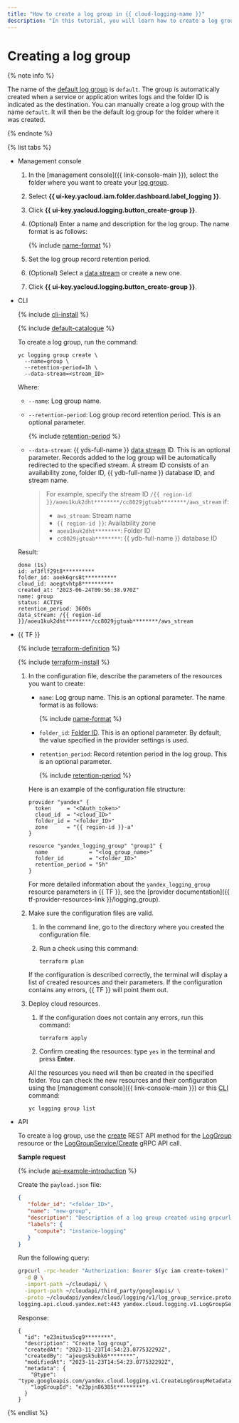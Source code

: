 ```yaml
---
title: "How to create a log group in {{ cloud-logging-name }}"
description: "In this tutorial, you will learn how to create a log group in {{ cloud-logging-name }}."
---
```


# Creating a log group

{% note info %}

The name of the [default log group](../concepts/log-group.md) is `default`. The group is automatically created when a service or application writes logs and the folder ID is indicated as the destination. You can manually create a log group with the name `default`. It will then be the default log group for the folder where it was created.

{% endnote %}

{% list tabs %}

- Management console

   1. In the [management console]({{ link-console-main }}), select the folder where you want to create your [log group](../concepts/log-group.md).
   1. Select **{{ ui-key.yacloud.iam.folder.dashboard.label_logging }}**.
   1. Click **{{ ui-key.yacloud.logging.button_create-group }}**.
   1. (Optional) Enter a name and description for the log group. The name format is as follows:

      {% include [name-format](../../_includes/name-format.md) %}

   1. Set the log group record retention period.
   1. (Optional) Select a [data stream](../../data-streams/concepts/glossary.md#stream-concepts) or create a new one.
   1. Click **{{ ui-key.yacloud.logging.button_create-group }}**.

- CLI

   {% include [cli-install](../../_includes/cli-install.md) %}

   {% include [default-catalogue](../../_includes/default-catalogue.md) %}

   To create a log group, run the command:

   
   ```
   yc logging group create \
     --name=group \
     --retention-period=1h \
     --data-stream=<stream_ID>
   ```



   Where:
   * `--name`: Log group name.
   * `--retention-period`: Log group record retention period. This is an optional parameter.

      {% include [retention-period](../../_includes/logging/retention-period-format.md) %}

   
   * `--data-stream`: {{ yds-full-name }} [data stream](../../data-streams/concepts/glossary.md#stream-concepts) ID. This is an optional parameter. Records added to the log group will be automatically redirected to the specified stream. A stream ID consists of an availability zone, folder ID, {{ ydb-full-name }} database ID, and stream name.

      > For example, specify the stream ID `/{{ region-id }}/aoeu1kuk2dht********/cc8029jgtuab********/aws_stream` if:
      > * `aws_stream`: Stream name
      > * `{{ region-id }}`: Availability zone
      > * `aoeu1kuk2dht********`: Folder ID
      > * `cc8029jgtuab********`: {{ ydb-full-name }} database ID


   Result:

   
   ```
   done (1s)
   id: af3flf29t8**********
   folder_id: aoek6qrs8t**********
   cloud_id: aoegtvhtp8**********
   created_at: "2023-06-24T09:56:38.970Z"
   name: group
   status: ACTIVE
   retention_period: 3600s
   data_stream: /{{ region-id }}/aoeu1kuk2dht********/cc8029jgtuab********/aws_stream
   ```


- {{ TF }}

   {% include [terraform-definition](../../_tutorials/terraform-definition.md) %}

   {% include [terraform-install](../../_includes/terraform-install.md) %}

   1. In the configuration file, describe the parameters of the resources you want to create:

      * `name`: Log group name. This is an optional parameter. The name format is as follows:

         {% include [name-format](../../_includes/name-format.md) %}

      * `folder_id`: [Folder ID](../../resource-manager/operations/folder/get-id.md). This is an optional parameter. By default, the value specified in the provider settings is used.

      * `retention_period`: Record retention period in the log group. This is an optional parameter.

         {% include [retention-period](../../_includes/logging/retention-period-format.md) %}

      Here is an example of the configuration file structure:

      
      ```hcl
      provider "yandex" {
        token     = "<OAuth_token>"
        cloud_id  = "<cloud_ID>"
        folder_id = "<folder_ID>"
        zone      = "{{ region-id }}-a"
      }

      resource "yandex_logging_group" "group1" {
        name             = "<log_group_name>"
        folder_id        = "<folder_ID>"
        retention_period = "5h"
      }
      ```



      For more detailed information about the `yandex_logging_group` resource parameters in {{ TF }}, see the [provider documentation]({{ tf-provider-resources-link }}/logging_group).

   1. Make sure the configuration files are valid.

      1. In the command line, go to the directory where you created the configuration file.
      1. Run a check using this command:

         ```
         terraform plan
         ```

      If the configuration is described correctly, the terminal will display a list of created resources and their parameters. If the configuration contains any errors, {{ TF }} will point them out.

   1. Deploy cloud resources.

      1. If the configuration does not contain any errors, run this command:

         ```
         terraform apply
         ```

      1. Confirm creating the resources: type `yes` in the terminal and press **Enter**.

      All the resources you need will then be created in the specified folder. You can check the new resources and their configuration using the [management console]({{ link-console-main }}) or this [CLI](../../cli/quickstart.md) command:

      ```
      yc logging group list
      ```

- API

   To create a log group, use the [create](../api-ref/LogGroup/create.md) REST API method for the [LogGroup](../api-ref/LogGroup/index.md) resource or the [LogGroupService/Create](../api-ref/grpc/log_group_service.md#Create) gRPC API call.

   **Sample request**

   {% include [api-example-introduction](../../_includes/logging/api-example-introduction.md) %}

   Create the `payload.json` file:

   ```json
   {
      "folder_id": "<folder_ID>",
      "name": "new-group",
      "description": "Description of a log group created using grpcurl",
      "labels": {
        "compute": "instance-logging"
      }
   }
   ```

   Run the following query:

   ```bash
   grpcurl -rpc-header "Authorization: Bearer $(yc iam create-token)" \
     -d @ \
     -import-path ~/cloudapi/ \
     -import-path ~/cloudapi/third_party/googleapis/ \
     -proto ~/cloudapi/yandex/cloud/logging/v1/log_group_service.proto \
   logging.api.cloud.yandex.net:443 yandex.cloud.logging.v1.LogGroupService.Create < payload.json
   ```

   Response:

   ```text
   {
     "id": "e23nitus5cg9********",
     "description": "Create log group",
     "createdAt": "2023-11-23T14:54:23.077532292Z",
     "createdBy": "ajeugsk5ubk6********",
     "modifiedAt": "2023-11-23T14:54:23.077532292Z",
     "metadata": {
       "@type": "type.googleapis.com/yandex.cloud.logging.v1.CreateLogGroupMetadata",
       "logGroupId": "e23pjn86385t********"
     }
   }
   ```

{% endlist %}
